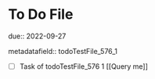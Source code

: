 # To Do File

due:: 2022-09-27

metadatafield:: todoTestFile_576_1

- [ ] Task of todoTestFile_576 1 [[Query me]]
